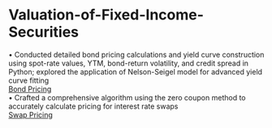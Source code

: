 # Valuation-of-Fixed-Income-Securities
• Conducted detailed bond pricing calculations and yield curve construction using spot-rate values, YTM, bond-return
volatility, and credit spread in Python; explored the application of Nelson-Seigel model for advanced yield curve fitting <br/>
[Bond Pricing](https://colab.research.google.com/drive/17mGlX7UOpJVBFRkKQZ30rujx7RMfBLr3?usp=sharing) <br/>
• Crafted a comprehensive algorithm using the zero coupon method to accurately calculate pricing for interest rate swaps <br/>
[Swap Pricing](https://colab.research.google.com/drive/1pXj_lrW6nflnSFbkmtyMYirP4s-NGMXW?usp=sharing) <br/>

